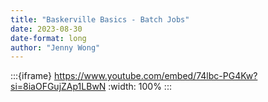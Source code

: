 ```yaml
---
title: "Baskerville Basics - Batch Jobs"
date: 2023-08-30
date-format: long
author: "Jenny Wong"
---
```


:::{iframe} https://www.youtube.com/embed/74lbc-PG4Kw?si=8iaOFGujZAp1LBwN
:width: 100%
:::
